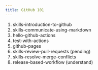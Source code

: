 ```yaml
---
title: GitHub 101
---
```


1. skills-introduction-to-github
2. skills-communicate-using-markdown
3. hello-github-actions
4. test-with-actions
5. github-pages
6. skills-review-pull-requests (pending)
7. skills-resolve-merge-conflicts
8. release-based-workflow (understand)
